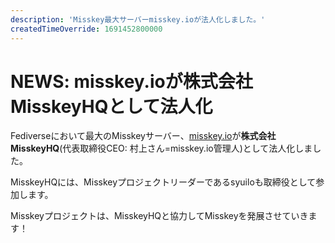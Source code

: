 ```yaml
---
description: 'Misskey最大サーバーmisskey.ioが法人化しました。'
createdTimeOverride: 1691452800000
---
```


# NEWS: misskey.ioが株式会社MisskeyHQとして法人化

Fediverseにおいて最大のMisskeyサーバー、[misskey.io](https://misskey.io/)が**株式会社MisskeyHQ**(代表取締役CEO: 村上さん=misskey.io管理人)として法人化しました。

MisskeyHQには、Misskeyプロジェクトリーダーであるsyuiloも取締役として参加します。

Misskeyプロジェクトは、MisskeyHQと協力してMisskeyを発展させていきます！
